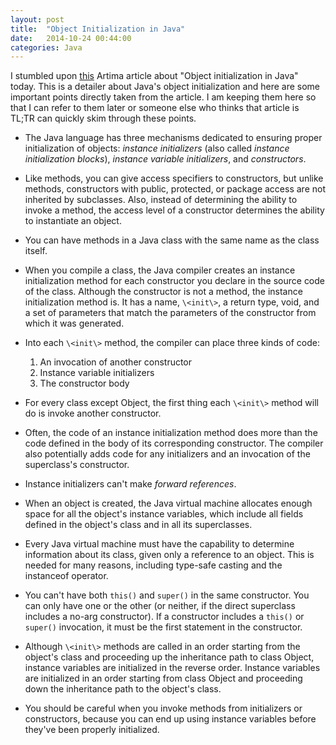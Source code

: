 ```yaml
---
layout: post
title:  "Object Initialization in Java"
date:   2014-10-24 00:44:00
categories: Java
---
```


I stumbled upon [this](http://www.artima.com/designtechniques/initializationP.html) Artima article about "Object initialization in Java" today. This is a detailer about Java's object initialization and here are some important points directly taken from the article. I am keeping them here so that I can refer to them later or someone else who thinks that article is TL;TR can quickly skim through these points. 

* The Java language has three mechanisms dedicated to ensuring proper initialization of objects: *instance initializers* (also called *instance initialization blocks*), *instance variable initializers*, and *constructors*.

* Like methods, you can give access specifiers to constructors, but unlike methods, constructors with public, protected, or package access are not inherited by subclasses. Also, instead of determining the ability to invoke a method, the access level of a constructor determines the ability to instantiate an object.

* You can have methods in a Java class with the same name as the class itself.

* When you compile a class, the Java compiler creates an instance initialization method for each constructor you declare in the source code of the class. Although the constructor is not a method, the instance initialization method is. It has a name, `\<init\>`, a return type, void, and a set of parameters that match the parameters of the constructor from which it was generated.

* Into each `\<init\>` method, the compiler can place three kinds of code:
    1. An invocation of another constructor
    2. Instance variable initializers
    3. The constructor body

* For every class except Object, the first thing each `\<init\>` method will do is invoke another constructor.

* Often, the code of an instance initialization method does more than the code defined in the body of its corresponding constructor. The compiler also potentially adds code for any initializers and an invocation of the superclass's constructor.

* Instance initializers can't make *forward references*.

* When an object is created, the Java virtual machine allocates enough space for all the object's instance variables, which include all fields defined in the object's class and in all its superclasses.

* Every Java virtual machine must have the capability to determine information about its class, given only a reference to an object. This is needed for many reasons, including type-safe casting and the instanceof operator.

* You can't have both `this()` and `super()` in the same constructor. You can only have one or the other (or neither, if the direct superclass includes a no-arg constructor). If a constructor includes a `this()` or `super()` invocation, it must be the first statement in the constructor.

* Although `\<init\>` methods are called in an order starting from the object's class and proceeding up the inheritance path to class Object, instance variables are initialized in the reverse order. Instance variables are initialized in an order starting from class Object and proceeding down the inheritance path to the object's class.

* You should be careful when you invoke methods from initializers or constructors, because you can end up using instance variables before they've been properly initialized.

